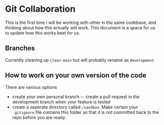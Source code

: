 # Git Collaboration

This is the first time I will be working with other in the same codebase, and thinking about how this actually will work.  This document is a space for us to update how this works best for us.  

## Branches

Currently cleaning up `clean-main` but will probably rename as `development`

## How to work on your own version of the code

There are various options 
* create your own personal branch -- create a pull request in the development branch when your feature is tested
* create a seperate directory called `/sandbox`.  Make certain your `.gitignore` file contains this folder so that it is not committed back to the repo before you are ready.  
